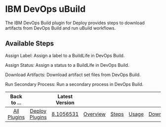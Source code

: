 
# IBM DevOps uBuild

The IBM DevOps Build plugin for Deploy provides steps to download artifacts from DevOps Build and run uBuild workflows.


## Available Steps

Assign Label: Assign a label to a BuildLife in DevOps Build.

Assign Status: Assign a status to a BuildLife in DevOps Build.

Download Artifacts: Download artifact set files from DevOps Build.

Run Secondary Process: Run a secondary process in DevOps Build.



|Back to ...||Latest Version|||||
| :---: | :---: | :---: | :---: | :---: | :---: | :---: |
|[All Plugins](../../index.md)|[Deploy Plugins](../README.md)|[8.1056531](https://raw.githubusercontent.com/UrbanCode/IBM-UCD-PLUGINS/main/files/uBuild/uBuild-8.1056531.zip)|[Overview](overview.md)|[Steps](steps.md)|[Usage](usage.md)|[Downloads](downloads.md)|
